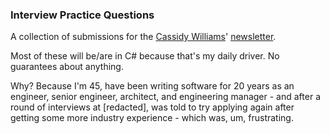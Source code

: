 ### Interview Practice Questions

A collection of submissions for the [Cassidy Williams](https://cassidoo.co/)' [newsletter](https://cassidoo.co/newsletter/).
  
Most of these will be/are in C# because that's my daily driver. No guarantees about anything.

Why? Because I'm 45, have been writing software for 20 years as an engineer, senior engineer, architect, and engineering manager - and after a round of interviews at [redacted], was told to try applying again after getting some more industry experience - which was, um, frustrating.

